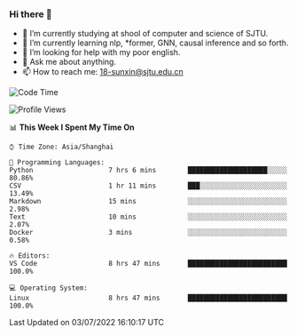 ### Hi there 👋

<!--
**sunxin000/sunxin000** is a ✨ _special_ ✨ repository because its `README.md` (this file) appears on your GitHub profile.

Here are some ideas to get you started:

- 🔭 I’m currently working on ...
- 🌱 I’m currently learning ...
- 👯 I’m looking to collaborate on ...
- 🤔 I’m looking for help with ...
- 💬 Ask me about ...
- 📫 How to reach me: ...
- 😄 Pronouns: ...
- ⚡ Fun fact: ...
-->
- 🏫 I’m currently studying at shool of computer and science of SJTU.
- 🌱 I’m currently learning nlp, \*former, GNN, causal inference and so forth.
- 🤔 I’m looking for help with my poor english.
- 💬 Ask me about anything.
- 📫 How to reach me: 18-sunxin@sjtu.edu.cn
<!--START_SECTION:waka-->
![Code Time](http://img.shields.io/badge/Code%20Time-236%20hrs%2013%20mins-blue)

![Profile Views](http://img.shields.io/badge/Profile%20Views-2-blue)

📊 **This Week I Spent My Time On** 

```text
⌚︎ Time Zone: Asia/Shanghai

💬 Programming Languages: 
Python                   7 hrs 6 mins        ████████████████████░░░░░   80.86% 
CSV                      1 hr 11 mins        ███░░░░░░░░░░░░░░░░░░░░░░   13.49% 
Markdown                 15 mins             ░░░░░░░░░░░░░░░░░░░░░░░░░   2.98% 
Text                     10 mins             ░░░░░░░░░░░░░░░░░░░░░░░░░   2.07% 
Docker                   3 mins              ░░░░░░░░░░░░░░░░░░░░░░░░░   0.58%

🔥 Editors: 
VS Code                  8 hrs 47 mins       █████████████████████████   100.0%

💻 Operating System: 
Linux                    8 hrs 47 mins       █████████████████████████   100.0%

```


 Last Updated on 03/07/2022 16:10:17 UTC
<!--END_SECTION:waka-->

